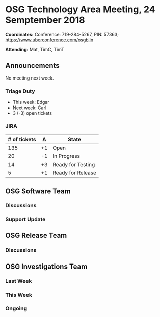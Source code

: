 # OSG Technology Area Meeting, 24 Semptember 2018

**Coordinates:** Conference: 719-284-5267, PIN: 57363; <https://www.uberconference.com/osgblin>

**Attending:** Mat, TimC, TimT
<!--BrianB, BrianL, Carl, Derek, Edgar, Jeff, Marian, Mat, Suchandra, TimC, TimT-->


## Announcements

No meeting next week.




### Triage Duty

-   This week: Edgar
-   Next week: Carl
-   3 (-3) open tickets


### JIRA

| # of tickets | &Delta; | State             |
|------------- |-------- |------------------ |
| 135          | +1      | Open              |
| 20           | -1      | In Progress       |
| 14           | +3      | Ready for Testing |
| 5            | +1      | Ready for Release |


## OSG Software Team


### Discussions



### Support Update



## OSG Release Team



### Discussions




## OSG Investigations Team


### Last Week


### This Week



### Ongoing

